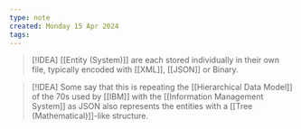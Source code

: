 ```yaml
---
type: note
created: Monday 15 Apr 2024
tags: 
---
```

> [!IDEA]
> [[Entity (System)]] are each stored individually in their own file, typically encoded with [[XML]], [[JSON]] or Binary.



> [!IDEA]
> Some say that this is repeating the [[Hierarchical Data Model]] of the 70s used by [[IBM]] with the [[Information Management System]] as JSON also represents the entities with a [[Tree (Mathematical)]]-like structure.